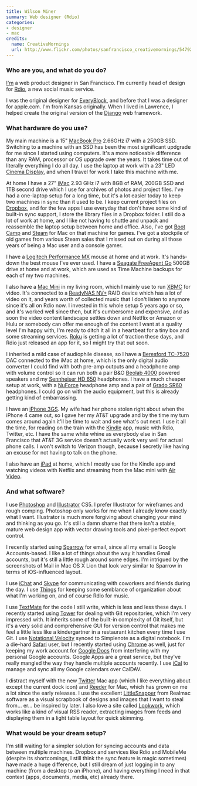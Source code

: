 ```yaml
---
title: Wilson Miner
summary: Web designer (Rdio)
categories:
- designer
- mac
credits:
  name: CreativeMornings
  url: http://www.flickr.com/photos/sanfrancisco_creativemornings/5479227521/
---
```


### Who are you, and what do you do?

[I'm](http://www.wilsonminer.com/ "Wilson's website.") a web product designer in San Francisco. I'm currently head of design for [Rdio][], a new social music service.

I was the original designer for [EveryBlock][], and before that I was a designer for apple.com. I'm from Kansas originally. When I lived in Lawrence, I helped create the original version of the [Django][] web framework.

### What hardware do you use?

My main machine is a 15" [MacBook Pro][macbook-pro] 2.66GHz i7 with a 250GB SSD. Switching to a machine with an SSD has been the most significant updgrade for me since I started using computers. It's a more noticeable difference than any RAM, processor or OS upgrade over the years. It takes time out of literally everything I do all day. I use the laptop at work with a 23" LED [Cinema Display][cinema-display], and when I travel for work I take this machine with me.

At home I have a 27" [iMac][] 2.93 GHz i7 with 8GB of RAM, 200GB SSD and 1TB second drive which I use for archives of photos and project files. I've had a one-laptop setup for a long time, but it's a lot easier today to keep two machines in sync than it used to be. I keep current project files on [Dropbox][], and for the few apps I use everyday that don't have some kind of built-in sync support, I store the library files in a Dropbox folder. I still do a lot of work at home, and I like not having to shuttle and unpack and reassemble the laptop setup between home and office. Also, I've got [Boot Camp][boot-camp] and [Steam][] for Mac on that machine for games. I've got a stockpile of old games from various Steam sales that I missed out on during all those years of being a Mac user and a console gamer.

I have a [Logitech Performance MX][performance-mouse-mx] mouse at home and at work. It's hands-down the best mouse I've ever used. I have a [Seagate FreeAgent Go][freeagent-go] 500GB drive at home and at work, which are used as Time Machine backups for each of my two machines.

I also have a [Mac Mini][mac-mini] in my living room, which I mainly use to run [XBMC][] for video. It's connected to a [ReadyNAS NV+][readynas-nv-plus] RAID device which has a lot of video on it, and years worth of collected music that I don't listen to anymore since it's all on Rdio now. I invested in this whole setup 5 years ago or so, and it's worked well since then, but it's cumbersome and expensive, and as soon the video content landscape settles down and Netflix or Amazon or Hulu or somebody can offer me enough of the content I want at a quality level I'm happy with, I'm ready to ditch it all in a heartbeat for a tiny box and some streaming services. [Roku][] is getting a lot of traction these days, and Rdio just released an app for it, so I might try that out soon.

I inherited a mild case of audiophile disease, so I have a [Beresford TC-7520][tc-7520] DAC connected to the iMac at home, which is the only digital audio converter I could find with both pre-amp outputs and a headphone amp with volume control so it can run both a pair B&O [Beolab 4000][beolab-4000] powered speakers and my [Sennheiser HD 650][hd-650] headphones. I have a much cheaper setup at work, with a [NuForce][icon-udac] headphone amp and a pair of [Grado SR60][sr60i] headphones. I could go on with the audio equipment, but this is already getting kind of embarrassing.

I have an [iPhone 3GS][iphone-3gs]. My wife had her phone stolen right about when the iPhone 4 came out, so I gave her my AT&T upgrade and by the time my turn comes around again it'll be time to wait and see what's out next. I use it all the time, for reading on the train with the [Kindle][kindle-ios] app, music with Rdio, Twitter, etc. I have the same white whine as everybody else in San Francisco that AT&T 3G service doesn't actually work very well for actual phone calls. I won't switch to Verizon though, because I secretly like having an excuse for not having to talk on the phone.

I also have an [iPad][] at home, which I mostly use for the Kindle app and watching videos with Netflix and streaming from the Mac mini with [Air Video][air-video].

### And what software?

I use [Photoshop][] and [Illustrator][] CS5. I prefer Illustrator for wireframes and rough comping. Photoshop only works for me when I already know exactly what I want. Illustrator is much more forgiving about changing your mind and thinking as you go. It's still a damn shame that there isn't a stable, mature web design app with vector drawing tools and pixel-perfect export control.

I recently started using [Sparrow][] for email, since all my email is Google Accounts-based. I like a lot of things about the way it handles Gmail accounts, but it's still a little rough around some edges. I'm intrigued by the screenshots of Mail in Mac OS X Lion that look very similar to Sparrow in terms of iOS-influenced layout.

I use [iChat][] and [Skype][] for communicating with coworkers and friends during the day. I use [Things][] for keeping some semblance of organization about what I'm working on, and of course Rdio for music.

I use [TextMate][] for the code I still write, which is less and less these days. I recently started using [Tower][] for dealing with Git repositories, which I'm very impressed with. It inherits some of the built-in complexity of Git itself, but it's a very solid and comprehensive GUI for version control that makes me feel a little less like a kindergartner in a restaurant kitchen every time I use Git. I use [Notational Velocity][notational-velocity] synced to Simplenote as a digital notebook. I'm a die-hard [Safari][] user, but I recently started using [Chrome][] as well, just for keeping my work account for [Google Docs][google-docs] from interfering with my personal Google accounts. Google Apps are a great service, but they've really mangled the way they handle multiple accounts recently. I use [iCal][] to manage and sync all my Google calendars over CalDAV.

I distract myself with the new [Twitter][twitter-mac] Mac app (which I like everything about except the current dock icon) and [Reeder][reeder] for Mac, which has grown on me a lot since the early releases. I use the excellent [LittleSnapper][] from Realmac software as a visual scrapbook of designs and images that I want to steal from... er... be inspired by later. I also love a site called [Lookwork][], which works like a kind of visual RSS reader, extracting images from feeds and displaying them in a light table layout for quick skimming.

### What would be your dream setup?

I'm still waiting for a simpler solution for syncing accounts and data between multiple machines. Dropbox and services like Rdio and MobileMe (despite its shortcomings, I still think the sync feature is magic sometimes) have made a huge difference, but I still dream of just logging in to any machine (from a desktop to an iPhone), and having everything I need in that context (apps, documents, media, etc) already there.

[beolab-4000]: http://www.beoworld.org/prod_details.asp?pid=370 "Swanky speakers."
[cinema-display]: https://en.wikipedia.org/wiki/Apple_Cinema_Display "An LCD display."
[freeagent-go]: https://www.amazon.com/Seagate-FreeAgent-Portable-External-ST905003FGA2E1-RK/dp/B001FWCDQG "A portable hard disk."
[hd-650]: https://en-us.sennheiser.com/high-quality-headphones-around-ear-audio-surround-hd-650 "Headphones."
[icon-udac]: https://billstclair.com/udac/ "A USB digital audio converter."
[imac]: https://www.apple.com/imac/ "An all-in-one computer."
[ipad]: https://www.apple.com/ipad/ "A tablet device."
[iphone-3gs]: https://en.wikipedia.org/wiki/IPhone_3GS "A 3 megapixel smartphone."
[mac-mini]: https://www.apple.com/mac-mini/ "A small desktop computer."
[macbook-pro]: https://www.apple.com/macbook-pro/ "A laptop."
[performance-mouse-mx]: https://www.logitech.com/en-us/product/performance-mouse-mx "A wireless laser mouse."
[readynas-nv-plus]: https://www.pcmag.com/article2/0,2817,2205357,00.asp "A network backup/storage solution."
[roku]: https://www.roku.com/ "A device for streaming entertainment to your TV."
[sr60i]: https://www.amazon.com/Grado-Prestige-Headphones-Discontinued-Manufacturer/dp/B0006DPMU4 "Headphones."
[tc-7520]: https://www.guru3d.com/articles_pages/beresford_tc_7520_dac_amplifier_review,1.html "A headphone DAC."
[air-video]: http://www.inmethod.com/air-video/ "Software to stream video to your iDevice."
[boot-camp]: https://en.wikipedia.org/wiki/Boot_Camp_(software) "Software to allow Macs to run Windows natively."
[chrome]: https://www.google.com/intl/en/chrome/browser/ "A WebKit-based browser, where each tab runs in its own thread."
[django]: https://www.djangoproject.com/ "A Python-based web framework."
[dropbox]: https://www.dropbox.com/ "Online syncing and storage."
[everyblock]: https://www.everyblock.com/ "A service for getting hyperlocal news."
[google-docs]: https://en.wikipedia.org/wiki/Google_Docs "A web-based office suite."
[ical]: https://en.wikipedia.org/wiki/Calendar_(Apple) "The calendar software included with macOS."
[ichat]: https://en.wikipedia.org/wiki/IChat "An AIM/Jabber client included with Mac OS X."
[illustrator]: https://www.adobe.com/products/illustrator.html "A vector graphics editor."
[kindle-ios]: https://itunes.apple.com/gb/app/kindle/id302584613 "An iPhone app for accessing Kindle content from Amazon."
[littlesnapper]: https://realmacsoftware.com/ember/ "A screen capture and collection tool for the Mac."
[lookwork]: http://lookwork.org/ "A visual aggregator."
[notational-velocity]: http://notational.net/ "A clever note-taking app for the Mac."
[photoshop]: https://www.adobe.com/products/photoshop.html "A bitmap image editor."
[rdio]: http://www.rdio.com/home/en-us/ "A music streaming service."
[reeder]: http://madeatgloria.com/brewery/silvio/reeder "A feed client for the Mac."
[safari]: https://www.apple.com/safari/ "A fast web browser."
[skype]: https://www.skype.com/en/ "Voice and video chat software."
[sparrow]: http://www.gmail.com/intl/en/mail/help/sparrow.html "A mail client for the Mac with a funky UI."
[steam]: https://store.steampowered.com/ "A digital game distribution service."
[textmate]: https://macromates.com/ "A text editor for the Mac."
[things]: https://culturedcode.com/things/ "A task management application for the Mac."
[tower]: https://www.git-tower.com/ "A Mac GUI for Git."
[twitter-mac]: https://itunes.apple.com/us/app/twitter/id409789998 "A Mac client for Twitter."
[xbmc]: https://en.wikipedia.org/wiki/XBMC "Media center software."
